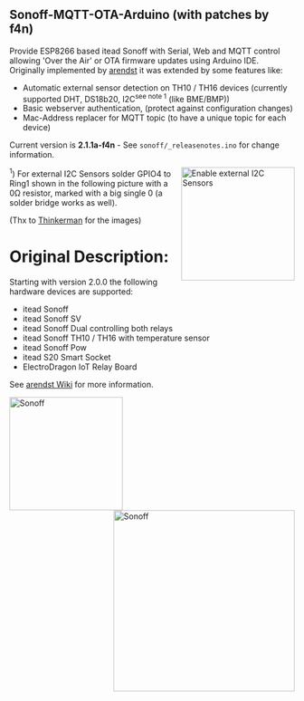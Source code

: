 ## Sonoff-MQTT-OTA-Arduino (with patches by f4n)
Provide ESP8266 based itead Sonoff with Serial, Web and MQTT control allowing 'Over the Air' or OTA firmware updates using Arduino IDE. Originally implemented by [arendst](https://github.com/arendst/Sonoff-MQTT-OTA-Arduino/) it was extended by some features like:

- Automatic external sensor detection on TH10 / TH16 devices (currently supported DHT, DS18b20, I2C<sup>see note 1</sup> (like BME/BMP))
- Basic webserver authentication, (protect against configuration changes)
- Mac-Address replacer for MQTT topic (to have a unique topic for each device)

Current version is **2.1.1a-f4n** - See ```sonoff/_releasenotes.ino``` for change information.

[<img alt="Enable external I2C Sensors" src="http://tinkerman.cat/wp-content/uploads/2016/10/20161004_110845s.jpg" height="200" align="right" />](http://tinkerman.cat/wp-content/uploads/2016/10/20161004_110845s.jpg)
<sup>1</sup>) For external I2C Sensors solder GPIO4 to Ring1 shown in the following picture with a 0&Omega; resistor, marked with a big single 0 (a solder bridge works as well).

(Thx to [Thinkerman](http://tinkerman.cat/sonoff-th10-th16-sensors-displays-actuators/) for the images)








# Original Description:

Starting with version 2.0.0 the following hardware devices are supported:
- itead Sonoff
- itead Sonoff SV
- itead Sonoff Dual controlling both relays
- itead Sonoff TH10 / TH16 with temperature sensor
- itead Sonoff Pow
- itead S20 Smart Socket
- ElectroDragon IoT Relay Board

See [arendst Wiki](https://github.com/arendst/Sonoff-MQTT-OTA-Arduino/wiki) for more information.

<img alt="Sonoff" src="https://github.com/arendst/arendst.github.io/blob/master/media/sonoff.jpg" height="200" align="left" />
<img alt="Sonoff" src="https://github.com/arendst/arendst.github.io/blob/master/media/sonoff_th.jpg" height="320" align="right" />
